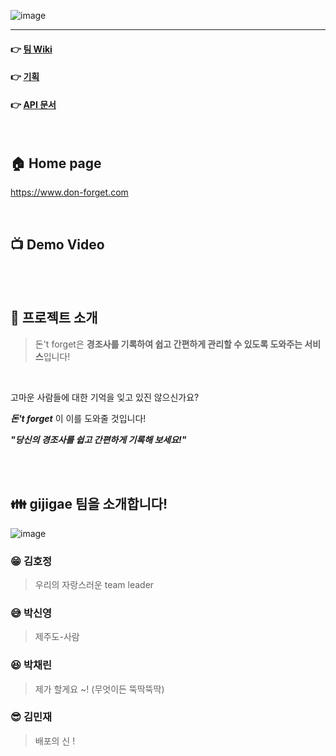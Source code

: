 ![image](https://user-images.githubusercontent.com/45649186/97524048-111a2d00-19e7-11eb-9fee-3bedfdd5204d.png)
<hr />

#### &#128073; [**팀 Wiki**](https://github.com/codestates/don-forget-client/wiki)             	
#### &#128073; [**기획**](https://github.com/codestates/don-forget-client/wiki/%EC%95%84%EC%9D%B4%EB%94%94%EC%96%B4-%EA%B8%B0%ED%9A%8D%EC%84%9C)                   
#### &#128073; [**API 문서**](https://github.com/codestates/don-forget-client/wiki/Server-side-Flow-Chart)                       		


<br />

## 	&#127968; Home page
https://www.don-forget.com

<br />

## &#128250; Demo Video

<br />
<br />

## &#128204; 프로젝트 소개 
> 돈't forget은 **경조사를 기록하여 쉽고 간편하게 관리할 수 있도록 도와주는 서비스**입니다!
<br/>

고마운 사람들에 대한 기억을 잊고 있진 않으신가요?

***돈't forget*** 이 이를 도와줄 것입니다!

***"당신의 경조사를 쉽고 간편하게 기록해 보세요!"***


<br />
<br />
   
## <span> 👪 </span> gijigae 팀을 소개합니다!
![image](https://user-images.githubusercontent.com/45649186/95163580-25517c80-07e3-11eb-9833-ce878d8fae70.png)

### <span>&#128513;</span> 김호정
> 우리의 자랑스러운 team leader

### <span>&#128517;</span> 박신영
> 제주도-사람 

### <span>&#128518;</span> 박채린
> 제가 할게요 ~! (무엇이든 뚝딱뚝딱)  

### <span>&#128526;</span> 김민재
> 배포의 신 !





